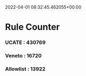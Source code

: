 2022-04-01 08:32:45.462055+00:00
# Rule Counter 
 ### UCATE : 430769

 ### Veneto : 16720

 ### Allowlist : 13922
